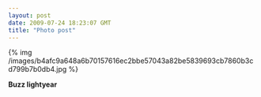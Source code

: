 ```yaml
---
layout: post
date: 2009-07-24 18:23:07 GMT
title: "Photo post"
---
```

{% img /images/b4afc9a648a6b70157616ec2bbe57043a82be5839693cb7860b3cd799b7b0db4.jpg %}

<b>Buzz lightyear</b>